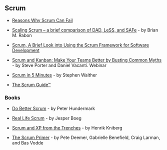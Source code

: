 ## Scrum

- [Reasons Why Scrum Can Fail](http://www.scrumexpert.com/knowledge/reasons-why-scrum-can-fail/)

- [Scaling Scrum – a brief comparison of DAD, LeSS, and SAFe](https://www.linkedin.com/pulse/scaling-scrum-brief-comparison-dad-less-safe-brian-m-rabon-cst-pmp) - by Brian M. Rabon

- [Scrum, A Brief Look into Using the Scrum Framework for Software Development](https://www.atlassian.com/agile/scrum)

- [Scrum and Kanban: Make Your Teams Better by Busting Common Myths](https://www.scrum.org/resources/scrum-and-kanban-make-your-teams-better-busting-common-myths) - by Steve Porter and Daniel Vacanti. Webinar

- [Scrum in 5 Minutes](http://stephenwalther.com/archive/2012/08/17/scrum-in-5-minutes) - by Stephen Walther

- [The Scrum Guide™](http://www.scrumguides.org/scrum-guide.html)

### Books

- [Do Better Scrum](https://www.infoq.com/minibooks/do-better-scrum) - by Peter Hundermark

- [Real Life Scrum](https://www.infoq.com/minibooks/real-life-scrum) - by Jesper Boeg

- [Scrum and XP from the Trenches](https://www.infoq.com/minibooks/scrum-xp-from-the-trenches-2) - by Henrik Kniberg

- [The Scrum Primer](https://www.infoq.com/minibooks/Scrum_Primer) - by Pete Deemer, Gabrielle Benefield, Craig Larman, and Bas Vodde
